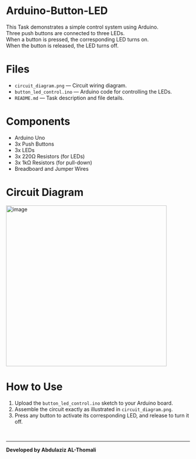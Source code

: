 # Arduino-Button-LED

This Task demonstrates a simple control system using Arduino.  
Three push buttons are connected to three LEDs.  
When a button is pressed, the corresponding LED turns on.  
When the button is released, the LED turns off.

# Files
- `circuit_diagram.png` — Circuit wiring diagram.
- `button_led_control.ino` — Arduino code for controlling the LEDs.
- `README.md` — Task description and file details.
  
# Components
- Arduino Uno
- 3x Push Buttons
- 3x LEDs
- 3x 220Ω Resistors (for LEDs)
- 3x 1kΩ Resistors (for pull-down)
- Breadboard and Jumper Wires

# Circuit Diagram
<img width="440" alt="image" src="https://github.com/user-attachments/assets/1e4de85c-a878-47d2-90ed-44c1644196d8" />

# How to Use

1. Upload the `button_led_control.ino` sketch to your Arduino board.
2. Assemble the circuit exactly as illustrated in `circuit_diagram.png`.
3. Press any button to activate its corresponding LED, and release to turn it off.
<br>
<hr>

**Developed by Abdulaziz AL-Thomali** 
